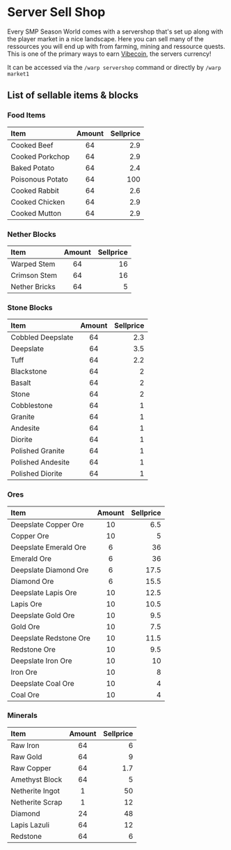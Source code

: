 # Server Sell Shop

Every SMP Season World comes with a servershop that's set up along with the player market in a nice landscape. Here you can sell many of the ressources you will end up with from farming, mining and ressource quests. This is one of the primary ways to earn [Vibecoin](survival/economy.md), the servers currency!

It can be accessed via the ``/warp servershop`` command or directly by ``/warp market1``

## List of sellable items & blocks

### Food Items

| Item              | Amount | Sellprice |
| :---------------- | :-----: | ------: |
| Cooked Beef       | 64       | 2.9     |
| Cooked Porkchop   | 64       | 2.9     |
| Baked Potato      | 64       | 2.4     |
| Poisonous Potato  | 64       | 100     |
| Cooked Rabbit     | 64       | 2.6     |
| Cooked Chicken    | 64       | 2.9     |
| Cooked Mutton     | 64       | 2.9     |

### Nether Blocks

| Item              | Amount | Sellprice |
| :---------------- | :----: | ------: |
| Warped Stem       | 64       | 16      |
| Crimson Stem      | 64       | 16      |
| Nether Bricks     | 64       | 5       |

### Stone Blocks

| Item              | Amount | Sellprice |
| :---------------- | :----: | ------: |
| Cobbled Deepslate | 64       | 2.3     |
| Deepslate         | 64       | 3.5     |
| Tuff              | 64       | 2.2     |
| Blackstone        | 64       | 2       |
| Basalt            | 64       | 2       |
| Stone             | 64       | 2       |
| Cobblestone       | 64       | 1       |
| Granite           | 64       | 1       |
| Andesite          | 64       | 1       |
| Diorite           | 64       | 1       |
| Polished Granite  | 64       | 1       |
| Polished Andesite | 64       | 1       |
| Polished Diorite  | 64       | 1       |

### Ores

| Item                   | Amount | Sellprice |
| :----------------      | :----: | ------:   |
| Deepslate Copper Ore   | 10     | 6.5       |
| Copper Ore             | 10     | 5         |
| Deepslate Emerald Ore  | 6      | 36        |
| Emerald Ore            | 6      | 36        |
| Deepslate Diamond Ore  | 6      | 17.5      |
| Diamond Ore            | 6      | 15.5      |
| Deepslate Lapis Ore    | 10     | 12.5      |
| Lapis Ore              | 10     | 10.5      |
| Deepslate Gold Ore     | 10     | 9.5       |
| Gold Ore               | 10     | 7.5       |
| Deepslate Redstone Ore | 10     | 11.5      |
| Redstone Ore           | 10     | 9.5       |
| Deepslate Iron Ore     | 10     | 10        | 
| Iron Ore               | 10     | 8         |
| Deepslate Coal Ore     | 10     | 4         |
| Coal Ore               | 10     | 4         |

### Minerals

| Item              | Amount | Sellprice |
| :---------------- | :----: | ------:   |
| Raw Iron          | 64     | 6         |
| Raw Gold          | 64     | 9         |
| Raw Copper        | 64     | 1.7       |
| Amethyst Block    | 64     | 5         |
| Netherite Ingot   | 1      | 50        |
| Netherite Scrap   | 1      | 12        |
| Diamond           | 24     | 48        |
| Lapis Lazuli      | 64     | 12        |
| Redstone          | 64     | 6         |

